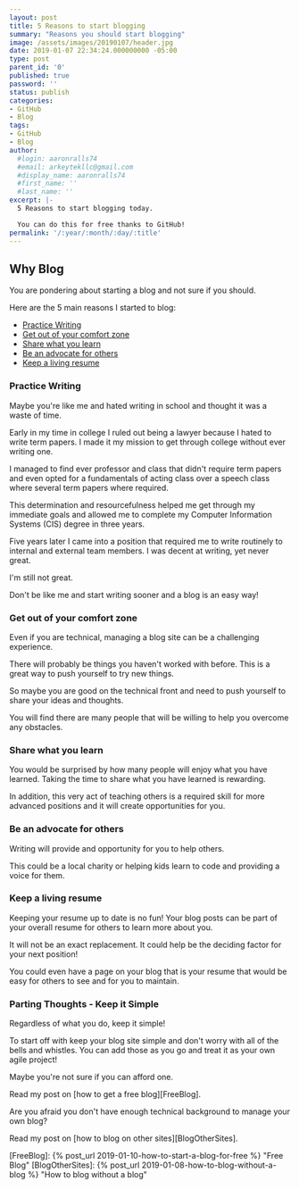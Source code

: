```yaml
---
layout: post
title: 5 Reasons to start blogging
summary: "Reasons you should start blogging"
image: /assets/images/20190107/header.jpg
date: 2019-01-07 22:34:24.000000000 -05:00
type: post
parent_id: '0'
published: true
password: ''
status: publish
categories:
- GitHub
- Blog
tags:
- GitHub
- Blog
author:
  #login: aaronralls74
  #email: arkeytekllc@gmail.com
  #display_name: aaronralls74
  #first_name: ''
  #last_name: ''
excerpt: |-
  5 Reasons to start blogging today.

  You can do this for free thanks to GitHub!
permalink: '/:year/:month/:day/:title'
---
```


## Why Blog

You are pondering about starting a blog and not sure if you should. 

Here are the 5 main reasons I started to blog:

- [Practice Writing](#Practice-Writing)
- [Get out of your comfort zone](#get-out-of-your-comfort-zone)
- [Share what you learn](#Share-what-you-learn)
- [Be an advocate for others](#be-an-advocate-for-others)
- [Keep a living resume](#keep-a-living-resume)

### Practice Writing

Maybe you're like me and hated writing in school and thought it was a waste of time.

Early in my time in college I ruled out being a lawyer because I hated to write term papers. I made it my mission to get through college without ever writing one.

I managed to find ever professor and class that didn't require term papers and even opted for a fundamentals of acting class over a speech class where several term papers where required.

This determination and resourcefulness helped me get through my immediate goals and allowed me to complete my Computer Information Systems (CIS) degree in three years.

Five years later I came into a position that required me to write routinely to internal and external team members. I was decent at writing, yet never great.

I'm still not great.

Don't be like me and start writing sooner and a blog is an easy way!

### Get out of your comfort zone

Even if you are technical, managing a blog site can be a challenging experience.

There will probably be things you haven't worked with before. This is a great way to push yourself to try new things.

So maybe you are good on the technical front and need to push yourself to share your ideas and thoughts.

You will find there are many people that will be willing to help you overcome any obstacles.

### Share what you learn

You would be surprised by how many people will enjoy what you have learned. Taking the time to share what you have learned is rewarding.

In addition, this very act of teaching others is a required skill for more advanced positions and it will create opportunities for you.

### Be an advocate for others

Writing will provide and opportunity for you to help others.

This could be a local charity or helping kids learn to code and providing a voice for them.

### Keep a living resume

Keeping your resume up to date is no fun! Your blog posts can be part of your overall resume for others to learn more about you.

It will not be an exact replacement. It could help be the deciding factor for your next position!

You could even have a page on your blog that is your resume that would be easy for others to see and for you to maintain.

### Parting Thoughts - Keep it Simple

Regardless of what you do, keep it simple!

To start off with keep your blog site simple and don't worry with all of the bells and whistles. You can add those as you go and treat it as your own agile project!

Maybe you're not sure if you can afford one.

Read my post on [how to get a free blog][FreeBlog].

Are you afraid you don't have enough technical background to manage your own blog?

Read my post on [how to blog on other sites][BlogOtherSites].

[FreeBlog]: {% post_url 2019-01-10-how-to-start-a-blog-for-free %} "Free Blog"
[BlogOtherSites]: {% post_url 2019-01-08-how-to-blog-without-a-blog %} "How to blog without a blog"